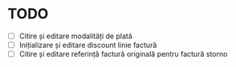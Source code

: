 # TODO

- [ ] Citire și editare modalități de plată
- [ ] Inițializare și editare discount linie factură
- [ ] Citire și editare referință factură originală pentru factură storno
